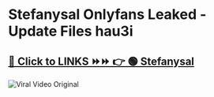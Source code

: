 
 # Stefanysal Onlyfans Leaked - Update Files hau3i

## <h2><a href="https://clipsfans.com/Stefanysal&ref=git">🔗 Click to LINKS ⏩⏩ 👉 🟢 Stefanysal </a></h2>

<a href="https://clipsfans.com/Stefanysal&ref=git" rel="nofollow" data-target="animated-image.originalLink"><img src="https://i.ibb.co.com/xMMVF88/686577567.gif" alt="Viral Video Original" style="max-width: 100%; display: inline-block;" data-target="animated-image.originalImage"></a>

